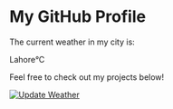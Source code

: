 <!-- README.md.erb -->

# My GitHub Profile

The current weather in my city is:

Lahore°C

Feel free to check out my projects below!


[![Update Weather](https://img.shields.io/badge/Update%20Weather-Click%20Here-brightgreen)](https://your-app-url/update_weather)
